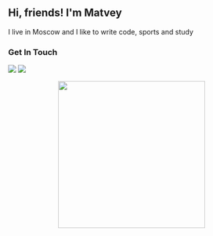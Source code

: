 ## Hi, friends! I'm Matvey
I live in Moscow and I like to write code, sports and study

### Get In Touch
<a href="mailto:skobelevmatveyd@gmail.com"><img src="https://img.shields.io/badge/Gmail-D14836?style=for-the-badge&logo=gmail&logoColor=white"></a> <a href="https://t.me/mattyk03"><img src="https://img.shields.io/badge/Telegram-2CA5E0?style=for-the-badge&logo=telegram&logoColor=white"></a>

<div id="header" align="center">
  <img src="https://media.giphy.com/media/iFmw13LV1hHhViPPWz/giphy.gif" width="300"/>
</div>

